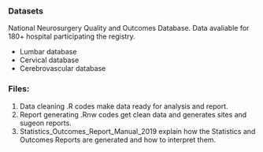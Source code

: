 ### Datasets 
National Neurosurgery Quality and Outcomes Database. Data avaliable for 180+ hospital participating the registry.
- Lumbar database
- Cervical database 
- Cerebrovascular database

### Files:
1. Data cleaning .R codes make data ready for analysis and report.
2. Report generating .Rnw codes get clean data and generates sites and sugeon reports.  
3. Statistics_Outcomes_Report_Manual_2019 explain how the Statistics and Outcomes Reports are generated and how to interpret them.
